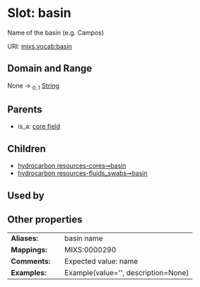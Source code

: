 
# Slot: basin


Name of the basin (e.g. Campos)

URI: [mixs.vocab:basin](https://w3id.org/mixs/vocab/basin)


## Domain and Range

None &#8594;  <sub>0..1</sub> [String](types/String.md)

## Parents

 *  is_a: [core field](core_field.md)

## Children

 *  [hydrocarbon resources-cores➞basin](hydrocarbon_resources_cores_basin.md)
 *  [hydrocarbon resources-fluids_swabs➞basin](hydrocarbon_resources_fluids_swabs_basin.md)

## Used by


## Other properties

|  |  |  |
| --- | --- | --- |
| **Aliases:** | | basin name |
| **Mappings:** | | MIXS:0000290 |
| **Comments:** | | Expected value: name |
| **Examples:** | | Example(value='', description=None) |

